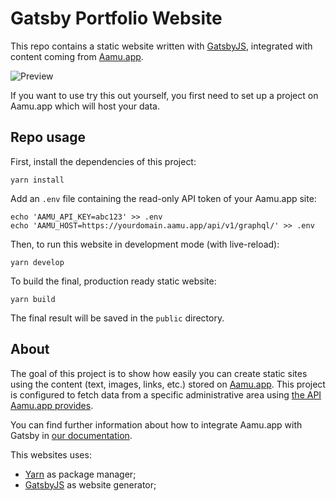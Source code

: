 # Gatsby Portfolio Website

This repo contains a static website written with [GatsbyJS](https://www.gatsbyjs.org/), integrated with content coming from [Aamu.app](https://aamu.app).

![Preview](preview.png)

If you want to use try this out yourself, you first need to set up a project on Aamu.app which will host your data.

## Repo usage

First, install the dependencies of this project:

```
yarn install
```

Add an `.env` file containing the read-only API token of your Aamu.app site:

```
echo 'AAMU_API_KEY=abc123' >> .env
echo 'AAMU_HOST=https://yourdomain.aamu.app/api/v1/graphql/' >> .env
```

Then, to run this website in development mode (with live-reload):

```
yarn develop
```

To build the final, production ready static website:

```
yarn build
```

The final result will be saved in the `public` directory.

## About

The goal of this project is to show how easily you can create static sites using the content (text, images, links, etc.) stored on [Aamu.app](https://aamu.app). This project is configured to fetch data from a specific administrative area using [the API Aamu.app provides](https://aamu.app/docs/content-management-api).

You can find further information about how to integrate Aamu.app with Gatsby in [our documentation](https://aamu.app/docs/static-generators/gatsbyjs).

This websites uses:

- [Yarn](https://yarnpkg.com/) as package manager;
- [GatsbyJS](https://github.com/gatsbyjs/gatsby) as website generator;
